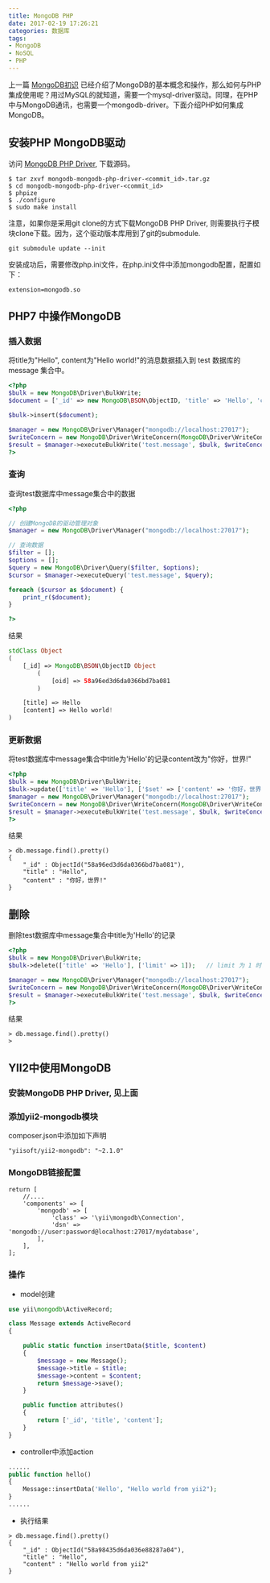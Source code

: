 ```yaml
---
title: MongoDB PHP
date: 2017-02-19 17:26:21
categories: 数据库
tags:
- MongoDB
- NoSQL
- PHP
---
```


上一篇 [MongoDB初识](http://victor87.coding.me/2017/02/16/MongoDB%E5%88%9D%E8%AF%86/) 已经介绍了MongoDB的基本概念和操作，那么如何与PHP集成使用呢？用过MySQL的就知道，需要一个mysql-driver驱动。同理，在PHP中与MongoDB通讯，也需要一个mongodb-driver。下面介绍PHP如何集成MongoDB。

## 安装PHP MongoDB驱动

访问 [MongoDB PHP Driver](https://github.com/mongodb/mongo-php-driver), 下载源码。

~~~Shell
$ tar zxvf mongodb-mongodb-php-driver-<commit_id>.tar.gz
$ cd mongodb-mongodb-php-driver-<commit_id>
$ phpize
$ ./configure
$ sudo make install
~~~

注意，如果你是采用git clone的方式下载MongoDB PHP Driver, 则需要执行子模块clone下载。因为，这个驱动版本库用到了git的submodule.

~~~Shell
git submodule update --init
~~~

安装成功后，需要修改php.ini文件，在php.ini文件中添加mongodb配置，配置如下：

~~~Shell
extension=mongodb.so
~~~

## PHP7 中操作MongoDB

### 插入数据

将title为"Hello", content为"Hello world!"的消息数据插入到 test 数据库的 message 集合中。

~~~PHP
<?php
$bulk = new MongoDB\Driver\BulkWrite;
$document = ['_id' => new MongoDB\BSON\ObjectID, 'title' => 'Hello', 'content' => 'Hello world!'];

$bulk->insert($document);

$manager = new MongoDB\Driver\Manager("mongodb://localhost:27017");
$writeConcern = new MongoDB\Driver\WriteConcern(MongoDB\Driver\WriteConcern::MAJORITY, 1000);
$result = $manager->executeBulkWrite('test.message', $bulk, $writeConcern);
?>
~~~

### 查询

查询test数据库中message集合中的数据

~~~PHP
<?php

// 创建MongoDB的驱动管理对象
$manager = new MongoDB\Driver\Manager("mongodb://localhost:27017");

// 查询数据
$filter = [];
$options = [];
$query = new MongoDB\Driver\Query($filter, $options);
$cursor = $manager->executeQuery('test.message', $query);

foreach ($cursor as $document) {
    print_r($document);
}

?>
~~~

结果

~~~PHP
stdClass Object
(
    [_id] => MongoDB\BSON\ObjectID Object
        (
            [oid] => 58a96ed3d6da0366bd7ba081
        )

    [title] => Hello
    [content] => Hello world!
)
~~~

### 更新数据

将test数据库中message集合中title为'Hello'的记录content改为"你好，世界!"

~~~PHP
<?php
$bulk = new MongoDB\Driver\BulkWrite;
$bulk->update(['title' => 'Hello'], ['$set' => ['content' => '你好，世界!']]);
$manager = new MongoDB\Driver\Manager("mongodb://localhost:27017");
$writeConcern = new MongoDB\Driver\WriteConcern(MongoDB\Driver\WriteConcern::MAJORITY, 1000);
$result = $manager->executeBulkWrite('test.message', $bulk, $writeConcern);
?>
~~~

结果

~~~Shell
> db.message.find().pretty()
{
	"_id" : ObjectId("58a96ed3d6da0366bd7ba081"),
	"title" : "Hello",
	"content" : "你好，世界!"
}
~~~

## 删除

删除test数据库中message集合中title为'Hello'的记录

~~~PHP
<?php
$bulk = new MongoDB\Driver\BulkWrite;
$bulk->delete(['title' => 'Hello'], ['limit' => 1]);   // limit 为 1 时，删除第一条匹配数据; limit 为 0 时，删除所有匹配数据

$manager = new MongoDB\Driver\Manager("mongodb://localhost:27017");
$writeConcern = new MongoDB\Driver\WriteConcern(MongoDB\Driver\WriteConcern::MAJORITY, 1000);
$result = $manager->executeBulkWrite('test.message', $bulk, $writeConcern);
?>
~~~

结果

~~~Shell
> db.message.find().pretty()
>
~~~

## YII2中使用MongoDB

### 安装MongoDB PHP Driver, 见上面
### 添加yii2-mongodb模块

composer.json中添加如下声明

~~~
"yiisoft/yii2-mongodb": "~2.1.0"
~~~

### MongoDB链接配置

~~~
return [
    //....
    'components' => [
        'mongodb' => [
            'class' => '\yii\mongodb\Connection',
            'dsn' => 'mongodb://user:password@localhost:27017/mydatabase',
        ],
    ],
];
~~~

### 操作

- model创建

~~~PHP
use yii\mongodb\ActiveRecord;

class Message extends ActiveRecord
{

    public static function insertData($title, $content)
    {
        $message = new Message();
        $message->title = $title;
        $message->content = $content;
        return $message->save();
    }

    public function attributes()
    {
        return ['_id', 'title', 'content'];
    }
}
~~~

- controller中添加action

~~~PHP
......
public function hello()
{
    Message::insertData('Hello', "Hello world from yii2");
}
......
~~~

- 执行结果

~~~Shell
> db.message.find().pretty()
{
	"_id" : ObjectId("58a98435d6da036e88287a04"),
	"title" : "Hello",
	"content" : "Hello world from yii2"
}
~~~